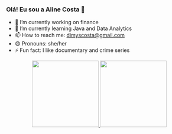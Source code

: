 ### Olá! Eu sou a Aline Costa 👋
- 🔭 I’m currently working on finance
- 🌱 I’m currently learning Java and Data Analytics
- 📫 How to reach me: dimyscosta@gmail.com
- 😄 Pronouns: she/her
- ⚡ Fun fact: I like documentary and crime series

<div align="center">
  <a href="https://github.com/dimysaline">
  <img height="180em" src="https://github-readme-stats.vercel.app/api?username=dimysaline&show_icons=true&theme=dracula&include_all_commits=true&count_private=true"/>
  <img height="180em" src="https://github-readme-stats.vercel.app/api/top-langs/?username=dimysaline&layout=compact&langs_count=7&theme=dracula"/>
</div>
